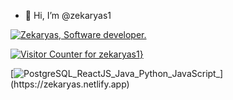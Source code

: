 - 👋 Hi, I’m @zekaryas1

[![Zekaryas, Software developer. ](https://pimp-my-readme.webapp.io/pimp-my-readme/wavy-banner?subtitle=Software%20developer.%20&title=Zekaryas)](https://zekaryas.netlify.app)

[![Visitor Counter for zekaryas1](https://pimp-my-readme.webapp.io/pimp-my-readme/visitor-counter?page=zekaryas1)}](https://zekaryas.netlify.app)

[![PostgreSQL_ReactJS_Java_Python_JavaScript_](https://pimp-my-readme.webapp.io/pimp-my-readme/technology?technology=PostgreSQL_ReactJS_Java_Python_JavaScript_)](https://zekaryas.netlify.app)
